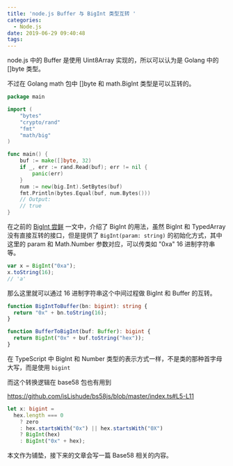```yaml
---
title: 'node.js Buffer 与 BigInt 类型互转 '
categories:
  - Node.js
date: 2019-06-29 09:40:48
tags:
---
```


node.js 中的 Buffer 是使用 Uint8Array 实现的，所以可以认为是 Golang 中的 []byte 类型。

不过在 Golang math 包中 []byte 和 math.BigInt 类型是可以互转的。

```go
package main

import (
	"bytes"
	"crypto/rand"
	"fmt"
	"math/big"
)

func main() {
	buf := make([]byte, 32)
	if _, err := rand.Read(buf); err != nil {
		panic(err)
	}
	num := new(big.Int).SetBytes(buf)
	fmt.Println(bytes.Equal(buf, num.Bytes()))
	// Output:
	// true
}
```

在之前的 [BigInt 尝鲜](https://islishude.github.io/blog/2018/05/20/nodejs/JS-BigInt-%E5%B0%9D%E9%B2%9C/) 一文中，介绍了 BigInt 的用法，虽然 BigInt 和 TypedArray 没有直接互转的接口，但是提供了 `BigInt(param: string)` 的初始化方式，其中这里的 param 和 Math.Number 参数对应，可以传类如 "0xa" 16 进制字符串等。

```js
var x = BigInt("0xa");
x.toString(16);
// 'a'
```

那么这里就可以通过 16 进制字符串这个中间过程做 BigInt 和 Buffer 的互转。

```typescript
function BigIntToBuffer(bn: bigint): string {
  return "0x" + bn.toString(16);
}

function BufferToBigInt(buf: Buffer): bigint {
  return BigInt("0x" + buf.toString("hex"));
}
```

在 TypeScript 中 BigInt 和 Number 类型的表示方式一样，不是类的那种首字母大写，而是使用 `bigint`

而这个转换逻辑在 base58 包也有用到

https://github.com/isLishude/bs58js/blob/master/index.ts#L5-L11

```typescript
let x: bigint =
  hex.length === 0
    ? zero
    : hex.startsWith("0x") || hex.startsWith("0X")
    ? BigInt(hex)
    : BigInt("0x" + hex);
```

本文作为铺垫，接下来的文章会写一篇 Base58 相关的内容。
